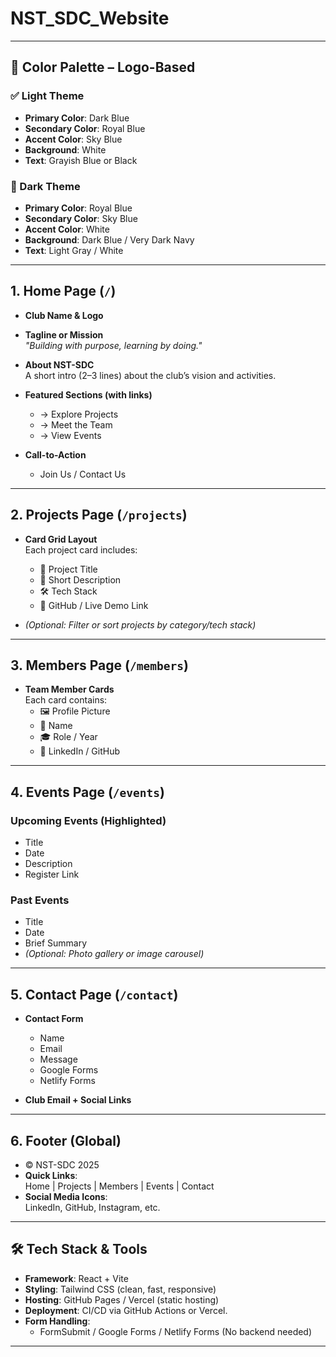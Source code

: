 # NST_SDC_Website

---

## 🎨 Color Palette – Logo-Based

### ✅ Light Theme
- **Primary Color**: Dark Blue
- **Secondary Color**: Royal Blue
- **Accent Color**: Sky Blue
- **Background**: White
- **Text**: Grayish Blue or Black

### 🌙 Dark Theme
- **Primary Color**: Royal Blue
- **Secondary Color**: Sky Blue
- **Accent Color**: White
- **Background**: Dark Blue / Very Dark Navy
- **Text**: Light Gray / White

---

## 1. Home Page (`/`)

- **Club Name & Logo**
- **Tagline or Mission**  
  _"Building with purpose, learning by doing."_

- **About NST-SDC**  
  A short intro (2–3 lines) about the club’s vision and activities.

- **Featured Sections (with links)**  
  - → Explore Projects  
  - → Meet the Team  
  - → View Events

- **Call-to-Action**  
  - Join Us / Contact Us

---

## 2. Projects Page (`/projects`)

- **Card Grid Layout**  
  Each project card includes:
  - 📌 Project Title  
  - 💬 Short Description  
  - 🛠 Tech Stack  
  - 🔗 GitHub / Live Demo Link

- _(Optional: Filter or sort projects by category/tech stack)_

---

## 3. Members Page (`/members`)

- **Team Member Cards**  
  Each card contains:
  - 🖼 Profile Picture  
  - 👤 Name  
  - 🎓 Role / Year  
  - 🔗 LinkedIn / GitHub

---

## 4. Events Page (`/events`)

### Upcoming Events (Highlighted)
- Title  
- Date  
- Description  
- Register Link

### Past Events
- Title  
- Date  
- Brief Summary  
- _(Optional: Photo gallery or image carousel)_

---

## 5. Contact Page (`/contact`)

- **Contact Form**
  - Name  
  - Email  
  - Message  
  - Google Forms
  - Netlify Forms

- **Club Email + Social Links**

---

## 6. Footer (Global)

- © NST-SDC 2025
- **Quick Links**:  
  Home | Projects | Members | Events | Contact
- **Social Media Icons**:  
  LinkedIn, GitHub, Instagram, etc.

---

## 🛠 Tech Stack & Tools

- **Framework**: React + Vite
- **Styling**: Tailwind CSS (clean, fast, responsive)  
- **Hosting**: GitHub Pages / Vercel (static hosting)  
- **Deployment**: CI/CD via GitHub Actions or Vercel.
- **Form Handling**:  
  - FormSubmit / Google Forms / Netlify Forms (No backend needed)

---

